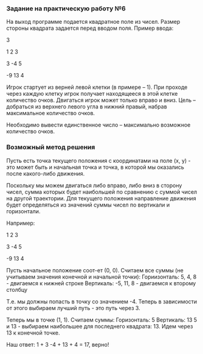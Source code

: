 ### Задание на практическую работу №6

На выход программе подается квадратное поле из чисел. Размер стороны квадрата задается перед вводом поля. Пример ввода:

3

1 2 3

3 -4 5

-9 13 4

Игрок стартует из верней левой клетки (в примере – 1). При проходе через каждую клетку игрок получает находящееся в этой клетке количество очков. Двигаться игрок может только вправо и вниз. Цель – добраться из верхнего левого угла в нижний правый, набрав максимальное количество очков.

Необходимо вывести единственное число – максимально возможное количество очков.

### Возможный метод решения

Пусть есть точка текущего положения с координатами на поле (x, y) - это может быть и начальная точка и точка, в которой мы оказались после какого-либо движения.

Поскольку мы можем двигаться либо вправо, либо вниз в сторону чисел, сумма которых будет наибольшей по сравнению с суммой чисел на другой траектории. Для текущего положения направление движения будет определяться из значений суммы чисел по вертикали и горизонтали.

Например: 

1   2  3

3  -4  5

-9 13  4

Пусть начальное положение соот-ет (0, 0). Считаем все суммы (не учитываем значения конечной и начальной точки):
Гориизонталь: 5, 4, 8  - двигаемся к нижней строке
Вертикаль: -5, 11, 8 - двигаемся к второму столбцу

Т.е. мы должны попасть в точку со значением -4. Теперь в зависимости от этого выбираем лучший путь - это путь через 3.

Теперь мы в точке (1, 1). Считаем суммы:
Горизонталь: 5
Вертикаль: 13
5 и 13 - выбираем наибольшее для последнего квадрата: 13.
Идем через 13 к конечной точке.

Наш ответ: 1 + 3 -4 + 13 + 4 = 17, верно!
